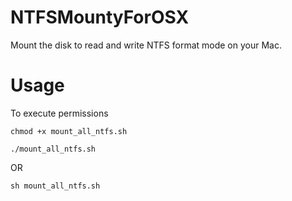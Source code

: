 # NTFSMountyForOSX
Mount the disk to read and write NTFS format mode on your Mac.

# Usage
To execute permissions
```shell
chmod +x mount_all_ntfs.sh

./mount_all_ntfs.sh

```
OR
```shell
sh mount_all_ntfs.sh

```


